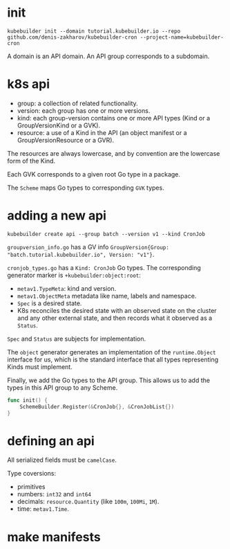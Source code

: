 # init
```
kubebuilder init --domain tutorial.kubebuilder.io --repo github.com/denis-zakharov/kubebuilder-cron --project-name=kubebuilder-cron
```

A domain is an API domain. An API group corresponds to a subdomain.

# k8s api
- group: a collection of related functionality.
- version: each group has one or more versions.
- kind: each group-version contains one or more API types (Kind or a GroupVersionKind or a GVK).
- resource: a use of a Kind in the API (an object manifest or a GroupVersionResource or a GVR).

The resources are always lowercase, and by convention are the lowercase form of the Kind.

Each GVK corresponds to a given root Go type in a package.

The `Scheme` maps Go types to corresponding `GVK` types.

# adding a new api
```
kubebuilder create api --group batch --version v1 --kind CronJob
```

`groupversion_info.go` has a GV info 
`GroupVersion{Group: "batch.tutorial.kubebuilder.io", Version: "v1"}`.

`cronjob_types.go` has a `Kind: CronJob` Go types. The corresponding generator marker
is `+kubebuilder:object:root`:

- `metav1.TypeMeta`: kind and version.
- `metav1.ObjectMeta` metadata like name, labels and namespace.
- `Spec` is a desired state.
- K8s reconciles the desired state with an observed state on the cluster
  and any other external state, and then records what it observed as a `Status`.

`Spec` and `Status` are subjects for implementation.

The `object` generator generates an implementation of the `runtime.Object` interface
for us, which is the standard interface that all types representing Kinds must implement.

Finally, we add the Go types to the API group. This allows us to add the types in this
API group to any Scheme.

```go
func init() {
    SchemeBuilder.Register(&CronJob{}, &CronJobList{})
}
```

# defining an api
All serialized fields must be `camelCase`.

Type coversions:
- primitives
- numbers: `int32` and `int64`
- decimals: `resource.Quantity` (like `100m`, `100Mi`, `1M`).
- time: `metav1.Time`.

# make manifests